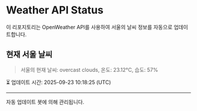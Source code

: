 
# Weather API Status

이 리포지토리는 OpenWeather API를 사용하여 서울의 날씨 정보를 자동으로 업데이트합니다.

## 현재 서울 날씨
> 서울의 현재 날씨: overcast clouds, 온도: 23.12°C, 습도: 57%

⏳ 업데이트 시간: 2025-09-23 10:18:25 (UTC)

---
자동 업데이트 봇에 의해 관리됩니다.
